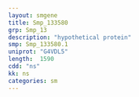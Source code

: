 ```yaml
---
layout: smgene
title: Smp_133580
grp: Smp_13
description: "hypothetical protein"
smp: Smp_133580.1
uniprot: "G4VDL5"
length:  1590
cdd: "ns"
kk: ns
categories: sm
---
```

